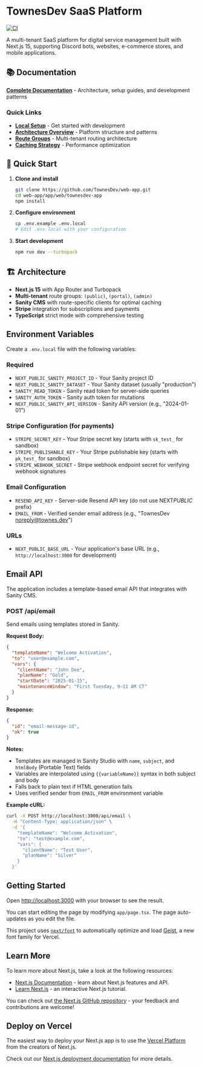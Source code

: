 # TownesDev SaaS Platform

[![CI](https://github.com/TownesDev/web-app/actions/workflows/ci.yml/badge.svg)](https://github.com/TownesDev/web-app/actions/workflows/ci.yml)

A multi-tenant SaaS platform for digital service management built with Next.js 15, supporting Discord bots, websites, e-commerce stores, and mobile applications.

## 📚 Documentation

**[Complete Documentation](./docs/README.md)** - Architecture, setup guides, and development patterns

### Quick Links

- **[Local Setup](./docs/setup/local-development.md)** - Get started with development
- **[Architecture Overview](./docs/architecture/overview.md)** - Platform structure and patterns
- **[Route Groups](./docs/architecture/route-groups.md)** - Multi-tenant routing architecture
- **[Caching Strategy](./docs/architecture/caching.md)** - Performance optimization

## 🚀 Quick Start

1. **Clone and install**

   ```bash
   git clone https://github.com/TownesDev/web-app.git
   cd web-app/app/web/townesdev-app
   npm install
   ```

2. **Configure environment**

   ```bash
   cp .env.example .env.local
   # Edit .env.local with your configuration
   ```

3. **Start development**
   ```bash
   npm run dev --turbopack
   ```

## 🏗️ Architecture

- **Next.js 15** with App Router and Turbopack
- **Multi-tenant** route groups: `(public)`, `(portal)`, `(admin)`
- **Sanity CMS** with route-specific clients for optimal caching
- **Stripe** integration for subscriptions and payments
- **TypeScript** strict mode with comprehensive testing

## Environment Variables

Create a `.env.local` file with the following variables:

### Required

- `NEXT_PUBLIC_SANITY_PROJECT_ID` - Your Sanity project ID
- `NEXT_PUBLIC_SANITY_DATASET` - Your Sanity dataset (usually "production")
- `SANITY_READ_TOKEN` - Sanity read token for server-side queries
- `SANITY_AUTH_TOKEN` - Sanity auth token for mutations
- `NEXT_PUBLIC_SANITY_API_VERSION` - Sanity API version (e.g., "2024-01-01")

### Stripe Configuration (for payments)

- `STRIPE_SECRET_KEY` - Your Stripe secret key (starts with `sk_test_` for sandbox)
- `STRIPE_PUBLISHABLE_KEY` - Your Stripe publishable key (starts with `pk_test_` for sandbox)
- `STRIPE_WEBHOOK_SECRET` - Stripe webhook endpoint secret for verifying webhook signatures

### Email Configuration

- `RESEND_API_KEY` - Server-side Resend API key (do not use NEXT*PUBLIC* prefix)
- `EMAIL_FROM` - Verified sender email address (e.g., "TownesDev <noreply@townes.dev>")

### URLs

- `NEXT_PUBLIC_BASE_URL` - Your application's base URL (e.g., `http://localhost:3000` for development)

## Email API

The application includes a template-based email API that integrates with Sanity CMS.

### POST /api/email

Send emails using templates stored in Sanity.

**Request Body:**

```json
{
  "templateName": "Welcome Activation",
  "to": "user@example.com",
  "vars": {
    "clientName": "John Doe",
    "planName": "Gold",
    "startDate": "2025-01-15",
    "maintenanceWindow": "First Tuesday, 9–11 AM CT"
  }
}
```

**Response:**

```json
{
  "id": "email-message-id",
  "ok": true
}
```

**Notes:**

- Templates are managed in Sanity Studio with `name`, `subject`, and `htmlBody` (Portable Text) fields
- Variables are interpolated using `{{variableName}}` syntax in both subject and body
- Falls back to plain text if HTML generation fails
- Uses verified sender from `EMAIL_FROM` environment variable

**Example cURL:**

```bash
curl -X POST http://localhost:3000/api/email \
  -H "Content-Type: application/json" \
  -d '{
    "templateName": "Welcome Activation",
    "to": "test@example.com",
    "vars": {
      "clientName": "Test User",
      "planName": "Silver"
    }
  }'
```

## Getting Started

Open [http://localhost:3000](http://localhost:3000) with your browser to see the result.

You can start editing the page by modifying `app/page.tsx`. The page auto-updates as you edit the file.

This project uses [`next/font`](https://nextjs.org/docs/app/building-your-application/optimizing/fonts) to automatically optimize and load [Geist](https://vercel.com/font), a new font family for Vercel.

## Learn More

To learn more about Next.js, take a look at the following resources:

- [Next.js Documentation](https://nextjs.org/docs) - learn about Next.js features and API.
- [Learn Next.js](https://nextjs.org/learn) - an interactive Next.js tutorial.

You can check out [the Next.js GitHub repository](https://github.com/vercel/next.js) - your feedback and contributions are welcome!

## Deploy on Vercel

The easiest way to deploy your Next.js app is to use the [Vercel Platform](https://vercel.com/new?utm_medium=default-template&filter=next.js&utm_source=create-next-app&utm_campaign=create-next-app-readme) from the creators of Next.js.

Check out our [Next.js deployment documentation](https://nextjs.org/docs/app/building-your-application/deploying) for more details.
